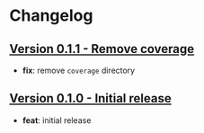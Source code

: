 # Changelog

## [Version 0.1.1 - Remove coverage](https://github.com/csquare-ai/c2id/releases/tag/0.1.1)

- **fix**: remove `coverage` directory

## [Version 0.1.0 - Initial release](https://github.com/csquare-ai/c2id/releases/tag/0.1.0)

- **feat**: initial release
